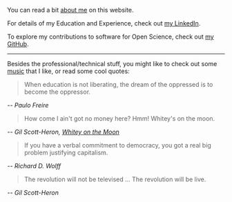 You can read a bit [about me] on this website.

For details of my Education and Experience, check out [my LinkedIn].

To explore my contributions to software for Open Science, check out [my GitHub].

---

Besides the professional/technical stuff, you might like to check out
some [music] that I like, or read some cool quotes:

> When education is not liberating,
> the dream of the oppressed is to become the oppressor.

*-- Paulo Freire*

> How come I ain't got no money here? Hmm! Whitey's on the moon.

*-- Gil Scott-Heron, [Whitey on the Moon]*

> If you have a verbal commitment to democracy,
> you got a real big problem justifying capitalism.

*-- Richard D. Wolff*

> The revolution will not be televised ... The revolution will be live.

*-- Gil Scott-Heron*

[about me]: ./about/
[my LinkedIn]: https://www.linkedin.com/in/lucascolley0/
[my GitHub]: https://github.com/lucascolley
[music]: ./music
[Whitey on the Moon]: https://youtu.be/otwkXZ0SmTs?si=hbdPYEgxrwgLad6S
